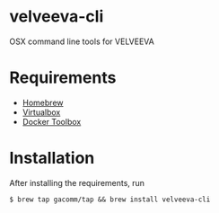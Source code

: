 # velveeva-cli
OSX command line tools for VELVEEVA

# Requirements
* [Homebrew](http://brew.sh/)
* [Virtualbox](https://www.virtualbox.org/wiki/Downloads)
* [Docker Toolbox](https://www.docker.com/products/docker-toolbox)

# Installation
After installing the requirements, run
```
$ brew tap gacomm/tap && brew install velveeva-cli
```
